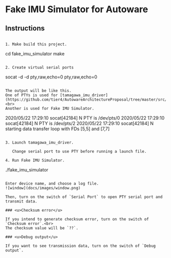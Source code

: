 # Fake IMU Simulator for Autoware

## Instructions

```

1. Make build this project.

```

cd fake_imu_simulator
make

```

2. Create virtual serial ports

```

socat -d -d pty,raw,echo=0 pty,raw,echo=0

```

The output will be like this.
One of PTYs is used for [tamagawa_imu_driver](https://github.com/tier4/AutowareArchitectureProposal/tree/master/src/sensing/driver/tamagawa_serial_driver).<br>
Another is used for Fake IMU Simulator.

```

2020/05/22 17:29:10 socat[42184] N PTY is /dev/pts/0
2020/05/22 17:29:10 socat[42184] N PTY is /dev/pts/2
2020/05/22 17:29:10 socat[42184] N starting data transfer loop with FDs [5,5] and [7,7]

```

3. Launch tamagawa_imu_driver.

   Change serial port to use PTY before running a launch file.

4. Run Fake IMU Simulator.

```

./fake_imu_simulator

```

Enter device name, and choose a log file.
![window](docs/images/window.png)

Then, turn on the switch of `Serial Port` to open PTY serial port and transmit data.

### <u>Checksum error</u>

If you intend to generate checksum error, turn on the switch of `Checksum error`.<br>
The checksum value will be `??`.

### <u>Debug output</u>

If you want to see transmission data, turn on the switch of `Debug output`.
```
